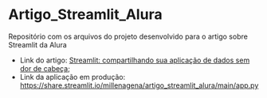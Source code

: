 # Artigo_Streamlit_Alura
Repositório com os arquivos do projeto desenvolvido para o artigo sobre Streamlit da Alura

- Link do artigo: [Streamlit: compartilhando sua aplicação de dados sem dor de cabeça](https://www.alura.com.br/artigos/streamlit-compartilhando-sua-aplicacao-de-dados-sem-dor-de-cabeca);
- Link da aplicação em produção: https://share.streamlit.io/millenagena/artigo_streamlit_alura/main/app.py
